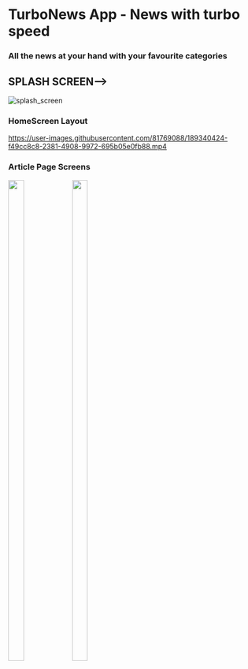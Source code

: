 # TurboNews App - News with turbo speed
### All the news at your hand with your favourite categories



## SPLASH SCREEN-->



![splash_screen](https://user-images.githubusercontent.com/81769088/189339373-908f2971-e9cb-4fab-b072-70fe39e48ab3.gif)

### HomeScreen Layout





https://user-images.githubusercontent.com/81769088/189340424-f49cc8c8-2381-4908-9972-695b05e0fb88.mp4

### Article Page Screens  
<img src="https://user-images.githubusercontent.com/81769088/189341135-ea519656-6cb2-4e7f-ac5a-92c44c8df4e0.jpeg" width=25% height=50%>   


<img src="https://user-images.githubusercontent.com/81769088/189347174-a0ddd6cc-9bd2-4839-87b6-bc206d3c305f.jpeg" width=25% height=50%>

